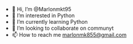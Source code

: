 - 👋 Hi, I’m @Marlonmkt95
- 👀 I’m interested in Python
- 🌱 I’m currently learning Python
- 💞️ I’m looking to collaborate on communyt 
- 📫 How to reach me marlonmk855@gmail.com

<!---
Marlonmkt95/Marlonmkt95 is a ✨ special ✨ repository because its `README.md` (this file) appears on your GitHub profile.
You can click the Preview link to take a look at your changes.
--->
